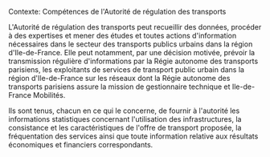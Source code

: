 Contexte: Compétences de l'Autorité de régulation des transports

L'Autorité de régulation des transports peut recueillir des données, procéder à des expertises et mener des études et toutes actions d'information nécessaires dans le secteur des transports publics urbains dans la région d'Ile-de-France. Elle peut notamment, par une décision motivée, prévoir la transmission régulière d'informations par la Régie autonome des transports parisiens, les exploitants de services de transport public urbain dans la région d'Ile-de-France sur les réseaux dont la Régie autonome des transports parisiens assure la mission de gestionnaire technique et Ile-de-France Mobilités.

Ils sont tenus, chacun en ce qui le concerne, de fournir à l'autorité les informations statistiques concernant l'utilisation des infrastructures, la consistance et les caractéristiques de l'offre de transport proposée, la fréquentation des services ainsi que toute information relative aux résultats économiques et financiers correspondants.